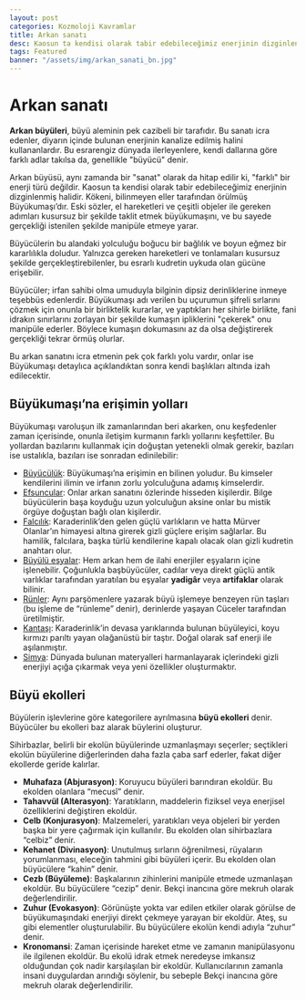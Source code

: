 ```yaml
---
layout: post
categories: Kozmoloji Kavramlar
title: Arkan sanatı
desc: Kaosun ta kendisi olarak tabir edebileceğimiz enerjinin dizginlenmiş halidir.
tags: Featured
banner: "/assets/img/arkan_sanati_bn.jpg"
---
```


# Arkan sanatı
**Arkan büyüleri**, büyü aleminin pek cazibeli bir tarafıdır. Bu sanatı icra edenler, diyarın içinde bulunan enerjinin kanalize edilmiş halini kullananlardır. Bu esrarengiz dünyada ilerleyenlere, kendi dallarına göre farklı adlar takılsa da, genellikle "büyücü" denir.

Arkan büyüsü, aynı zamanda bir "sanat" olarak da hitap edilir ki, "farklı" bir enerji türü değildir. Kaosun ta kendisi olarak tabir edebileceğimiz enerjinin dizginlenmiş halidir.  Kökeni, bilinmeyen eller tarafından örülmüş Büyükumaşı’dır. Eski sözler, el hareketleri ve çeşitli objeler ile gereken adımları kusursuz bir şekilde taklit etmek büyükumaşını, ve bu sayede gerçekliği istenilen şekilde manipüle etmeye yarar.

Büyücülerin bu alandaki yolculuğu boğucu bir bağlılık ve boyun eğmez bir kararlılıkla doludur. Yalnızca gereken hareketleri ve tonlamaları kusursuz şekilde gerçekleştirebilenler, bu esrarlı kudretin uykuda olan gücüne erişebilir.

Büyücüler; irfan sahibi olma umuduyla bilginin dipsiz derinliklerine inmeye teşebbüs edenlerdir. Büyükumaşı adı verilen bu uçurumun şifreli sırlarını çözmek için onunla bir birliktelik kurarlar, ve yaptıkları her sihirle birlikte, fani idrakın sınırlarını zorlayan bir şekilde kumaşın ipliklerini "çekerek" onu manipüle ederler. Böylece kumaşın dokumasını az da olsa değiştirerek gerçekliği tekrar örmüş olurlar.

Bu arkan sanatını icra etmenin pek çok farklı yolu vardır, onlar ise Büyükumaşı detaylıca açıklandıktan sonra kendi başlıkları altında izah edilecektir.

## Büyükumaşı’na erişimin yolları
Büyükumaşı varoluşun ilk zamanlarından beri akarken, onu keşfedenler zaman içerisinde, onunla iletişim kurmanın farklı yollarını keşfettiler. Bu yollardan bazılarını kullanmak için doğuştan yetenekli olmak gerekir, bazıları ise ustalıkla, bazıları ise sonradan edinilebilir:

- [Büyücülük]({{site.baseurl}}/toplum/mertebeler/buyuculer): Büyükumaşı’na erişimin en bilinen yoludur. Bu kimseler kendilerini ilimin ve irfanın zorlu yolculuğuna adamış kimselerdir.
- [Efsuncular]({{site.baseurl}}/toplum/mertebeler/efsuncular): Onlar arkan sanatını özlerinde hisseden kişilerdir. Bilge büyücülerin başa koyduğu uzun yolculuğun aksine onlar bu mistik örgüye doğuştan bağlı olan kişilerdir.
- [Falcılık]({{site.baseurl}}/toplum/mertebeler/falcilar): Karaderinlik’den gelen güçlü varlıkların ve hatta Mürver Olanlar’ın himayesi altına girerek gizli güçlere erişim sağlarlar. Bu hamilik, falcılara, başka türlü kendilerine kapalı olacak olan gizli kudretin anahtarı olur.
- [Büyülü eşyalar]({{site.baseurl}}/kozmoloji/kavramlar/buyulu-esyalar): Hem arkan hem de ilahi enerjiler eşyaların içine işlenebilir. Çoğunlukla başbüyücüler, cadılar veya direkt güçlü antik varlıklar tarafından yaratılan bu eşyalar **yadigâr** veya **artifaklar** olarak bilinir.
- [Rünler]({{site.baseurl}}/kozmoloji/kavramlar/runler): Aynı parşömenlere yazarak büyü işlemeye benzeyen rün taşları (bu işleme de “rünleme” denir), derinlerde yaşayan Cüceler tarafından üretilmiştir.
- [Kantaşı]({{site.baseurl}}/nesneler/materyaller/kantasi): Karaderinlik’in devasa yarıklarında bulunan büyüleyici, koyu kırmızı parıltı yayan olağanüstü bir taştır. Doğal olarak saf enerji ile aşılanmıştır.
- [Simya]({{site.baseurl}}/kozmoloji/kavramlar/simya): Dünyada bulunan materyalleri harmanlayarak içlerindeki gizli enerjiyi açığa çıkarmak veya yeni özellikler oluşturmaktır.

## Büyü ekolleri
Büyülerin işlevlerine göre kategorilere ayrılmasına **büyü ekolleri** denir. Büyücüler bu ekolleri baz alarak büylerini oluşturur.

Sihirbazlar, belirli bir ekolün büyülerinde uzmanlaşmayı seçerler; seçtikleri ekolün büyülerine diğerlerinden daha fazla çaba sarf ederler, fakat diğer ekollerde geride kalırlar.

- **Muhafaza (Abjurasyon)**: Koruyucu büyüleri barındıran ekoldür. Bu ekolden olanlara “mecusî” denir.
- **Tahavvül (Alterasyon)**: Yaratıkların, maddelerin fiziksel veya enerjisel özelliklerini değiştiren ekoldür.
- **Celb (Konjurasyon)**: Malzemeleri, yaratıkları veya objeleri bir yerden başka bir yere çağırmak için kullanılır. Bu ekolden olan sihirbazlara “celbiz” denir.
- **Kehanet (Divinasyon)**: Unutulmuş sırların öğrenilmesi, rüyaların yorumlanması, eleceğin tahmini gibi büyüleri içerir. Bu ekolden olan büyücülere “kahin” denir.
- **Cezb (Büyüleme)**: Başkalarının zihinlerini manipüle etmede uzmanlaşan ekoldür. Bu büyücülere “cezip” denir. Bekçi inancına göre mekruh olarak değerlendirilir.
- **Zuhur (Evokasyon)**: Görünüşte yokta var edilen etkiler olarak görülse de büyükumaşındaki enerjiyi direkt çekmeye yarayan bir ekoldür. Ateş, su gibi elementler oluşturulabilir. Bu büyücülere ekolün kendi adıyla “zuhur” denir.
- **Kronomansi**:  Zaman içerisinde hareket etme ve zamanın manipülasyonu ile ilgilenen ekoldür. Bu ekolü idrak etmek neredeyse imkansız olduğundan çok nadir karşılaşılan bir ekoldür. Kullanıcılarının zamanla insani duygulardan arındığı söylenir, bu sebeple Bekçi inancına göre mekruh olarak değerlendirilir.